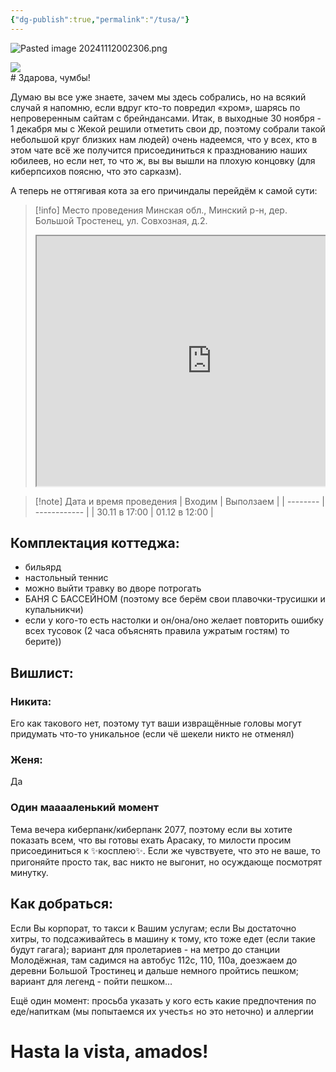 ```yaml
---
{"dg-publish":true,"permalink":"/tusa/"}
---
```


![Pasted image 20241112002306.png](/img/user/Pasted%20image%2020241112002306.png)

<img style="display: block; margin: right;" src="Pasted image 20241112002306.png"/>
# Здарова, чумбы!

Думаю вы все уже знаете, зачем мы здесь собрались, но на всякий случай я напомню, если вдруг кто-то повредил «хром», шарясь по непроверенным сайтам с брейндансами.
Итак, в выходные 30 ноября - 1 декабря мы с Жекой решили отметить свои др, поэтому собрали такой небольшой круг близких нам людей) очень надеемся, что у всех, кто в этом чате всё же получится присоединиться к празднованию наших юбилеев, но если нет, то что ж, вы вы вышли на плохую концовку (для киберпсихов поясню, что это сарказм).

А теперь не оттягивая кота за его причиндалы перейдём к самой сути:

> [!info] Место проведения
> Минская обл., Минский р-н, дер. Большой Тростенец, ул. Совхозная, д.2.
> <div style="position:relative;overflow:hidden;"><a href="https://yandex.by/maps/157/minsk/?utm_medium=mapframe&utm_source=maps" style="color:#eee;font-size:12px;position:absolute;top:0px;">Minsk</a><a href="https://yandex.by/maps/29630/minsk-district/house/Zk4YcQZjQEwAQFtpfXR0dnlrYw==/?ll=27.713865%2C53.857634&utm_medium=mapframe&utm_source=maps&z=17" style="color:#eee;font-size:12px;position:absolute;top:14px;">Sawgasnaja Street, 2 — Yandex Maps</a><iframe src="https://yandex.by/map-widget/v1/?ll=27.713865%2C53.857634&mode=search&ol=geo&ouri=ymapsbm1%3A%2F%2Fgeo%3Fdata%3DCgoyNDkwMjk2ODA0EqIB0JHQtdC70LDRgNGD0YHRjCwg0JzRltC90YHQutGWINGA0LDRkdC9LCDQndCw0LLQsNC00LLQvtGA0YHQutGWINGB0LXQu9GM0YHQsNCy0LXRgiwg0LLRkdGB0LrQsCDQktGP0LvRltC60ZYg0KLRgNCw0YHRhtGP0L3QtdGGLCDQodCw0Z7Qs9Cw0YHQvdCw0Y8g0LLRg9C70ZbRhtCwLCAyIgoNQrbdQRUrbldC&z=17" width="560" height="400" frameborder="1" allowfullscreen="true" style="position:relative;"></iframe></div>

> [!note] Дата и время проведения
> | Входим | Выползаем |
> | -------- | ------------ |
> | 30.11 в 17:00 | 01.12 в 12:00 |




## Комплектация коттеджа:

- бильярд
- настольный теннис
- можно выйти травку во дворе потрогать
- БАНЯ С БАССЕЙНОМ (поэтому все берём свои плавочки-трусишки и купальникчи)
- если у кого-то есть настолки и он/она/оно желает повторить ошибку всех тусовок (2 часа объяснять правила ужратым гостям) то берите))
## Вишлист: 

### Никита:

Его как такового нет, поэтому тут ваши извращённые головы могут придумать что-то уникальное (если чё шекели никто не отменял)
### Женя: 

Да 

### Один мааааленький момент 

Тема вечера киберпанк/киберпанк 2077, поэтому если вы хотите показать всем, что вы готовы ехать Арасаку, то милости просим присоединиться к ✨косплею✨. Если же чувствуете, что это не ваше, то пригоняйте просто так, вас никто не выгонит, но осуждающе посмотрят минутку.

## Как добраться: 

Eсли Вы корпорат, то такси к Вашим услугам; если Вы достаточно хитры, то подсаживайтесь в машину к тому, кто тоже едет (если такие будут гагага); вариант для пролетариев - на метро до станции Молодёжная, там садимся на автобус 112с, 110, 110а, доезжаем до деревни Большой Тростинец и дальше немного пройтись пешком; вариант для легенд - пойти пешком…


Ещё один момент: просьба указать у кого есть какие предпочтения по еде/напиткам (мы попытаемся их учесть≤ но это неточно) и аллергии



# Hasta la vista, amados!